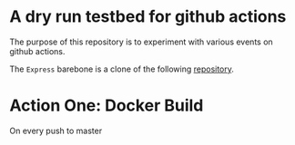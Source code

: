 # A dry run testbed for github actions
The purpose of this repository is to experiment with various events on github actions.

The `Express` barebone is a clone of the following [repository](https://github.com/jomaoppa/node-js-template).


# Action One: Docker Build
On every push to master
